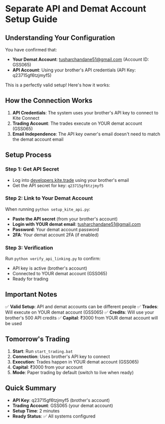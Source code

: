 # Separate API and Demat Account Setup Guide

## Understanding Your Configuration

You have confirmed that:
- **Your Demat Account**: tusharchandane51@gmail.com (Account ID: GSS065)
- **API Account**: Using your brother's API credentials (API Key: q23715gf6tzjmyf5)

This is a perfectly valid setup! Here's how it works:

## How the Connection Works

1. **API Credentials**: The system uses your brother's API key to connect to Kite Connect
2. **Trading Account**: The trades execute on YOUR demat account (GSS065)
3. **Email Independence**: The API key owner's email doesn't need to match the demat account email

## Setup Process

### Step 1: Get API Secret
- Log into [developers.kite.trade](https://developers.kite.trade) using your brother's email
- Get the API secret for key: `q23715gf6tzjmyf5`

### Step 2: Link to Your Demat Account
When running `python setup_kite_api.py`:
- **Paste the API secret** (from your brother's account)
- **Login with YOUR demat email**: tusharchandane51@gmail.com
- **Password**: Your demat account password
- **2FA**: Your demat account 2FA (if enabled)

### Step 3: Verification
Run `python verify_api_linking.py` to confirm:
- API key is active (brother's account)
- Connected to YOUR demat account (GSS065)
- Ready for trading

## Important Notes

✅ **Valid Setup**: API and demat accounts can be different people
✅ **Trades**: Will execute on YOUR demat account (GSS065)
✅ **Credits**: Will use your brother's 500 API credits
✅ **Capital**: ₹3000 from YOUR demat account will be used

## Tomorrow's Trading

1. **Start**: Run `start_trading.bat`
2. **Connection**: Uses brother's API key to connect
3. **Execution**: Trades happen in YOUR demat account (GSS065)
4. **Capital**: ₹3000 from your account
5. **Mode**: Paper trading by default (switch to live when ready)

## Quick Summary

- **API Key**: q23715gf6tzjmyf5 (brother's account)
- **Trading Account**: GSS065 (your demat account)
- **Setup Time**: 2 minutes
- **Ready Status**: ✅ All systems configured